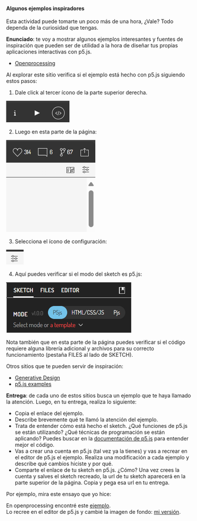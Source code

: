 
#### Algunos ejemplos inspiradores

Esta actividad puede tomarte un poco más de una hora, ¿Vale? Todo 
dependa de la curiosidad que tengas.

**Enunciado**: te voy a mostrar algunos ejemplos interesantes y fuentes 
de inspiración que pueden ser de utilidad a la hora de diseñar tus propias 
aplicaciones interactivas con p5.js.

- [Openprocessing](https://openprocessing.org/)

Al explorar este sitio verifica si el ejemplo está hecho con p5.js siguiendo estos pasos:

1. Dale click al tercer ícono de la parte superior derecha.

![tercer icono](../../../../assets/openprocessingIcons.png)

2. Luego en esta parte de la página:

![p5.js](../../../../assets/configSketch.png)

3. Selecciona el ícono de configuración:

![p5.js](../../../../assets/sketchOptions.png)

4. Aquí puedes verificar si el modo del sketch es p5.js:

![p5.js](../../../../assets/p5jsMode.png)

Nota también que en esta parte de la página puedes verificar si el código 
requiere alguna librería adicional y archivos para su correcto funcionamiento (pestaña FILES 
al lado de SKETCH).

Otros sitios que te pueden servir de inspiración:

- [Generative Design](http://www.generative-gestaltung.de/2/)
- [p5.js examples](https://p5js.org/examples/)

**Entrega**: de cada uno de estos sitios busca un ejemplo que te haya 
llamado la atención. Luego, en tu entrega, realiza lo siguiente:

- Copia el enlace del ejemplo.
- Describe brevemente qué te llamó la atención del ejemplo.
- Trata de entender cómo está hecho el sketch. ¿Qué funciones de p5.js 
  se están utilizando? ¿Qué técnicas de programación se están aplicando? Puedes 
  buscar en la [documentación de p5.js](https://p5js.org/reference/) para entender mejor el código.
- Vas a crear una cuenta en p5.js (tal vez ya la tienes) y vas a recrear en 
el editor de p5.js el ejemplo. Realiza una modificación a cada ejemplo y 
describe qué cambios hiciste y por qué.
- Comparte el enlace de tu sketch en p5.js. ¿Cómo? Una vez crees la cuenta 
y salves el sketch recreado, la url de tu sketch aparecerá en la parte superior
de la página. Copia y pega esa url en tu entrega.

Por ejemplo, mira este ensayo que yo hice:

En openprocessing encontré este [ejemplo](https://openprocessing.org/sketch/873380).  
Lo recree en el editor de p5.js y cambié la imagen de fondo: 
[mi versión](https://editor.p5js.org/juanferfranco/sketches/nPoxS9VfW).
